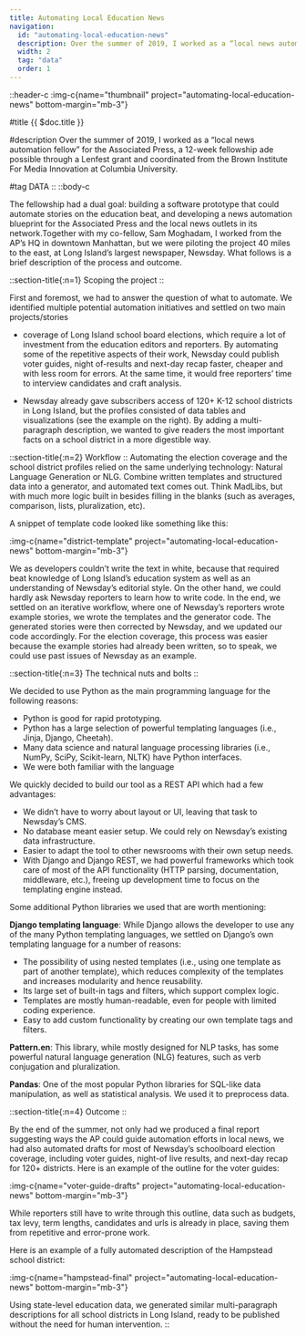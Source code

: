 ```yaml
---
title: Automating Local Education News
navigation:
  id: "automating-local-education-news"
  description: Over the summer of 2019, I worked as a “local news automation fellow” for the Associated Press.
  width: 2
  tag: "data"
  order: 1
---
```


::header-c
:img-c{name="thumbnail" project="automating-local-education-news" bottom-margin="mb-3"}

#title
{{ $doc.title }}

#description
Over the summer of 2019, I worked as a “local news automation fellow” for the Associated Press, a 12-week fellowship ade possible through a Lenfest grant and coordinated from the Brown Institute For Media Innovation at Columbia University.

#tag
DATA
::
::body-c

The fellowship had a dual goal: building a software prototype that could automate stories on the education beat, and developing a news automation blueprint for the Associated Press and the local news outlets in its network.Together with my co-fellow, Sam Moghadam, I worked from the AP’s HQ in downtown Manhattan, but we were piloting the project 40 miles to the east, at Long Island’s largest newspaper, Newsday. What follows is a brief description of the process and outcome.

::section-title{:n=1}
Scoping the project
::

First and foremost, we had to answer the question of what to automate. We identified multiple potential automation initiatives and settled on two main projects/stories

- coverage of Long Island school board elections, which require a lot of investment from the education editors and reporters. By automating some of the repetitive aspects of their work, Newsday could publish voter guides, night of-results and next-day recap faster, cheaper and with less room for errors. At the same time, it would free reporters’ time to interview candidates and craft analysis.

- Newsday already gave subscribers access of 120+ K-12 school districts in Long Island, but the profiles consisted of data tables and visualizations (see the example on the right). By adding a multi-paragraph description, we wanted to give readers the most important facts on a school district in a more digestible way.

::section-title{:n=2}
Workflow
::
Automating the election coverage and the school district profiles relied on the same underlying technology: Natural Language Generation or NLG. Combine written templates and structured data into a generator, and automated text comes out. Think MadLibs, but with much more logic built in besides filling in the blanks (such as averages, comparison, lists, pluralization, etc).

A snippet of template code looked like something like this:

:img-c{name="district-template" project="automating-local-education-news" bottom-margin="mb-3"}

We as developers couldn’t write the text in white, because that required beat knowledge of Long Island’s education system as well as an understanding of Newsday’s editorial style. On the other hand, we could hardly ask Newsday reporters to learn how to write code. In the end, we settled on an iterative workflow, where one of Newsday’s reporters wrote example stories, we wrote the templates and the generator code. The generated stories were then corrected by Newsday, and we updated our code accordingly. For the election coverage, this process was easier because the example stories had already been written, so to speak, we could use past issues of Newsday as an example.

::section-title{:n=3}
The technical nuts and bolts
::

We decided to use Python as the main programming language for the following reasons:

- Python is good for rapid prototyping.
- Python has a large selection of powerful templating languages (i.e., Jinja, Django, Cheetah).
- Many data science and natural language processing libraries (i.e., NumPy, SciPy, Scikit-learn, NLTK) have Python interfaces.
- We were both familiar with the language

We quickly decided to build our tool as a REST API which had a few advantages:

- We didn’t have to worry about layout or UI, leaving that task to Newsday’s CMS.
- No database meant easier setup. We could rely on Newsday’s existing data infrastructure.
- Easier to adapt the tool to other newsrooms with their own setup needs.
- With Django and Django REST, we had powerful frameworks which took care of most of the API functionality (HTTP parsing, documentation, middleware, etc.), freeing up development time to focus on the templating engine instead.

Some additional Python libraries we used that are worth mentioning:

**Django templating language**: While Django allows the developer to use any of the many Python templating languages, we settled on Django’s own templating language for a number of reasons:

- The possibility of using nested templates (i.e., using one template as part of another template), which reduces complexity of the templates and increases modularity and hence reusability.
- Its large set of built-in tags and filters, which support complex logic.
- Templates are mostly human-readable, even for people with limited coding experience.
- Easy to add custom functionality by creating our own template tags and filters.

**Pattern.en**: This library, while mostly designed for NLP tasks, has some powerful natural language generation (NLG) features, such as verb conjugation and pluralization.

**Pandas**: One of the most popular Python libraries for SQL-like data manipulation, as well as statistical analysis. We used it to preprocess data.

::section-title{:n=4}
Outcome
::

By the end of the summer, not only had we produced a final report suggesting ways the AP could guide automation efforts in local news, we had also automated drafts for most of Newsday’s schoolboard election coverage, including voter guides, night-of live results, and next-day recap for 120+ districts. Here is an example of the outline for the voter guides:

:img-c{name="voter-guide-drafts" project="automating-local-education-news" bottom-margin="mb-3"}

While reporters still have to write through this outline, data such as budgets, tax levy, term lengths, candidates and urls is already in place, saving them from repetitive and error-prone work.

Here is an example of a fully automated description of the Hampstead school district:

:img-c{name="hampstead-final" project="automating-local-education-news" bottom-margin="mb-3"}

Using state-level education data, we generated similar multi-paragraph descriptions for all school districts in Long Island, ready to be published without the need for human intervention.
::
